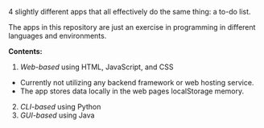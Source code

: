 4 slightly different apps that all effectively do the same thing: a to-do list.

The apps in this repository are just an exercise in programming in different languages and environments.

**Contents:**

1. _Web-based_ using HTML, JavaScript, and CSS
  -  Currently not utilizing any backend framework or web hosting service.
  -  The app stores data locally in the web pages localStorage memory.
2. _CLI-based_ using Python
3. _GUI-based_ using Java
